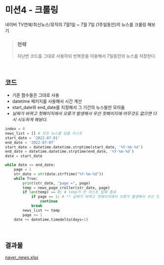 # 미션4 - 크롤링

네이버 TV연예/최신뉴스/뮤직의 7월1일 ~ 7월 7일 (1주일동안)의 뉴스를 크롤링 해보기  

> ### 전략
> 지난번 코드를 그대로 사용하되 반복문을 이용해서 7일동안의 뉴스를 저장한다.

<br>

## 코드

- 기존 함수들은 그대로 사용
- datetime 패키지를 사용해서 시간 계산
- start_date와 end_date를 지정해서 그 기간의 뉴스들만 모아옴
- *날짜가 바뀌고 첫페이지에서 오류가 발생해서 우선 첫페이지에 아무것도 없으면 다시 시도하게 해놨다.*
``` python
index = 0
news_list = [] # 모든 뉴스를 담을 리스트
start_date = '2022-07-01'
end_date = '2022-07-07'
start_date = datetime.datetime.strptime(start_date, '%Y-%m-%d')
end_date = datetime.datetime.strptime(end_date, '%Y-%m-%d')
date = start_date

while date <= end_date:
    page = 1
    str_date = str(date.strftime("%Y-%m-%d"))
    while True:
        print(str_date, "page =", page)
        temp = news_page_croller(str_date, page)
        if len(temp) == 0: # temp가 빈 리스트 일때 종료
            if page == 1: # ** 날짜가 바뀌고 첫페이지에서 오류가 발생해서 우선 첫페이지에 아무것도 없으면 다시 시도하게 해놨음 
                continue
            break
        news_list += temp
        page += 1
    date += datetime.timedelta(days=1)
```

<br>

## 결과물
[naver_news.xlsx](https://github.com/HaiSeong/data_analysis_study/blob/main/mission4/naver_news.xlsx?raw=true)
